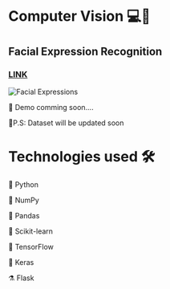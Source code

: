 # Computer Vision 💻🧿 

## Facial Expression Recognition 
### [LINK](https://github.com/ayoub-berdeddouch/DSProjects_Real_life/tree/master/FacialExpression_Recognition_RealTime)

![Facial Expressions](https://github.com/ayoub-berdeddouch/DSProjects_Real_life/tree/master/FacialExpression_Recognition_RealTime/facialexpression.PNG)

🎥 Demo comming soon....

💬P.S: Dataset will be updated soon

# Technologies used 🛠️


🐍 Python

🔢 NumPy

🐼 Pandas

🧬 Scikit-learn

🌊 TensorFlow

🔦 Keras

⚗️ Flask
